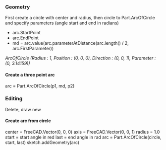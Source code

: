 ### Geometry
First create a circle with center and radius, then circle to Part.ArcOfCircle and specify parameters (angle start and end in radians)
- arc.StartPoint
- arc.EndPoint
- md = arc.value(arc.parameterAtDistance(arc.length() / 2, arc.FirstParameter))

*ArcOfCircle (Radius : 1, Position : (0, 0, 0), Direction : (0, 0, 1), Parameter : (0, 3.14159))*

#### Create a three point arc
arc = Part.ArcOfCircle(p1, md, p2)

### Editing
Delete, draw new

#### Create arc from circle
center = FreeCAD.Vector(0, 0, 0)
axis = FreeCAD.Vector(0, 0, 1) 
radius = 1.0 
start = start angle in red
last = end angle in rad
arc = Part.ArcOfCircle(circle, start, last)
sketch.addGeometry(arc)


